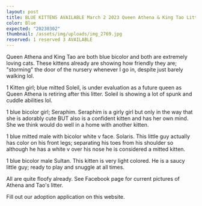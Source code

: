 ```yaml
---
layout: post
title: BLUE KITTENS AVAILABLE March 2 2023 Queen Athena & King Tao Litter
color: Blue
expected: "20230302"
thumbnail: /assets/img/uploads/img_2769.jpg
reserved: 1 reserved 3 AVAILABLE
---
```

Q﻿ueen Athena and King Tao are both blue bicolor and both are extremely loving cats. These kittens already are showing how friendly they are; "storming" the door of the nursery whenever I go in, despite just barely walking lol.

1﻿ Kitten girl; blue mitted Soleil, is under evaluation as a future queen as Queen Athena is retiring after this litter. Soleil is showing a lot of spunk and cuddle abilities lol. 

1﻿ blue bicolor girl; Seraphim. Seraphim is a girly girl but only in the way that she is adorably cute BUT also is a confident kitten and has her own mind. She we think would do well in a home with another kitten. 

1﻿ blue mitted male with bicolor white v face. Solaris. This little guy actually has color on his front legs; separating his toes from his shoulder so although he has a white v over his nose he is considered a mitted kitten. 

1﻿ blue bicolor male Sultan. This kitten is very light colored. He is a saucy little guy; ready to play and snuggle at all times. 

A﻿ll are quite floofy already. See Facebook page for current pictures of Athena and Tao's litter. 

F﻿ill out our adoption application on this website.